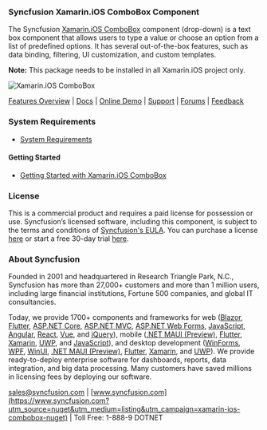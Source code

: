 ### Syncfusion Xamarin.iOS ComboBox Component
The Syncfusion [Xamarin.iOS ComboBox](https://www.syncfusion.com/xamarin-ios-ui-controls/combobox?utm_source=nuget&utm_medium=listing&utm_campaign=xamarin-ios-combobox-nuget) component (drop-down) is a text box component that allows users to type a value or choose an option from a list of predefined options. It has several out-of-the-box features, such as data binding, filtering, UI customization, and custom templates.
 
**Note:** This package needs to be installed in all Xamarin.iOS project only.

![Xamarin.iOS ComboBox](https://cdn.syncfusion.com/nuget-readme/xamarin/xamarin_ios_combobox.png)

[Features Overview](https://www.syncfusion.com/xamarin-ios-ui-controls/combobox?utm_source=nuget&utm_medium=listing&utm_campaign=xamarin-ios-combobox-nuget) | [Docs](https://help.syncfusion.com/xamarin-ios/sfcombobox/getting-started?utm_source=nuget&utm_medium=listing&utm_campaign=xamarin-ios-combobox-nuget) | [Online Demo](https://github.com/syncfusion/xamarin-demos?utm_source=nuget&utm_medium=listing&utm_campaign=xamarin-ios-combobox-nuget) | [Support](https://www.syncfusion.com/support/directtrac/incidents/newincident?utm_source=nuget&utm_medium=listing&utm_campaign=xamarin-ios-combobox-nuget) | [Forums](https://www.syncfusion.com/forums/xamarin.ios?utm_source=nuget&utm_medium=listing&utm_campaign=xamarin-ios-combobox-nuget) | [Feedback](https://www.syncfusion.com/feedback/xamarin-ios?utm_source=nuget&utm_medium=listing&utm_campaign=xamarin-ios-combobox-nuget)

### System Requirements

* [System Requirements](https://help.syncfusion.com/xamarin-ios/installation-and-upgrade/system-requirements?utm_source=nuget&utm_medium=listing&utm_campaign=xamarin-ios-combobox-nuget)

#### Getting Started

* [Getting Started with Xamarin.iOS ComboBox](https://help.syncfusion.com/xamarin-ios/sfcombobox/getting-started?utm_source=nuget&utm_medium=listing&utm_campaign=xamarin-ios-combobox-nuget)

### License

This is a commercial product and requires a paid license for possession or use. Syncfusion’s licensed software, including this component, is subject to the terms and conditions of [Syncfusion's EULA](https://www.syncfusion.com/eula/es/?utm_source=nuget&utm_medium=listing&utm_campaign=xamarin-ios-combobox-nuget). You can purchase a license [here](https://www.syncfusion.com/sales/products?utm_source=nuget&utm_medium=listing&utm_campaign=xamarin-ios-combobox-nuget) or start a free 30-day trial [here](https://www.syncfusion.com/account/manage-trials/start-trials?utm_source=nuget&utm_medium=listing&utm_campaign=xamarin-ios-combobox-nuget).

### About Syncfusion

Founded in 2001 and headquartered in Research Triangle Park, N.C., Syncfusion has more than 27,000+ customers and more than 1 million users, including large financial institutions, Fortune 500 companies, and global IT consultancies.
 
Today, we provide 1700+ components and frameworks for web ([Blazor](https://www.syncfusion.com/blazor-components?utm_source=nuget&utm_medium=listing&utm_campaign=xamarin-ios-combobox-nuget), [Flutter](https://www.syncfusion.com/flutter-widgets?utm_source=nuget&utm_medium=listing&utm_campaign=xamarin-ios-combobox-nuget), [ASP.NET Core](https://www.syncfusion.com/aspnet-core-ui-controls?utm_source=nuget&utm_medium=listing&utm_campaign=xamarin-ios-combobox-nuget), [ASP.NET MVC](https://www.syncfusion.com/aspnet-mvc-ui-controls?utm_source=nuget&utm_medium=listing&utm_campaign=xamarin-ios-combobox-nuget), [ASP.NET Web Forms](https://www.syncfusion.com/jquery/aspnet-webforms-ui-controls?utm_source=nuget&utm_medium=listing&utm_campaign=xamarin-ios-combobox-nuget), [JavaScript](https://www.syncfusion.com/javascript-ui-controls?utm_source=nuget&utm_medium=listing&utm_campaign=xamarin-ios-combobox-nuget), [Angular](https://www.syncfusion.com/angular-ui-components?utm_source=nuget&utm_medium=listing&utm_campaign=xamarin-ios-combobox-nuget), [React](https://www.syncfusion.com/react-ui-components?utm_source=nuget&utm_medium=listing&utm_campaign=xamarin-ios-combobox-nuget), [Vue](https://www.syncfusion.com/vue-ui-components?utm_source=nuget&utm_medium=listing&utm_campaign=xamarin-ios-combobox-nuget), and [jQuery](https://www.syncfusion.com/jquery-ui-widgets?utm_source=nuget&utm_medium=listing&utm_campaign=xamarin-ios-combobox-nuget)), mobile ([.NET MAUI (Preview)](https://www.syncfusion.com/maui-controls?utm_source=nuget&utm_medium=listing&utm_campaign=xamarin-ios-combobox-nuget), [Flutter](https://www.syncfusion.com/flutter-widgets?utm_source=nuget&utm_medium=listing&utm_campaign=xamarin-ios-combobox-nuget), [Xamarin](https://www.syncfusion.com/xamarin-ui-controls?utm_source=nuget&utm_medium=listing&utm_campaign=xamarin-ios-combobox-nuget), [UWP](https://www.syncfusion.com/uwp-ui-controls?utm_source=nuget&utm_medium=listing&utm_campaign=xamarin-ios-combobox-nuget), and [JavaScript](https://www.syncfusion.com/javascript-ui-controls?utm_source=nuget&utm_medium=listing&utm_campaign=xamarin-ios-combobox-nuget)), and desktop development ([WinForms](https://www.syncfusion.com/winforms-ui-controls?utm_source=nuget&utm_medium=listing&utm_campaign=xamarin-ios-combobox-nuget), [WPF](https://www.syncfusion.com/wpf-controls?utm_source=nuget&utm_medium=listing&utm_campaign=xamarin-ios-combobox-nuget), [WinUI](https://www.syncfusion.com/winui-controls?utm_source=nuget&utm_medium=listing&utm_campaign=xamarin-ios-combobox-nuget), [.NET MAUI (Preview)](https://www.syncfusion.com/maui-controls?utm_source=nuget&utm_medium=listing&utm_campaign=xamarin-ios-combobox-nuget), [Flutter](https://www.syncfusion.com/flutter-widgets?utm_source=nuget&utm_medium=listing&utm_campaign=xamarin-ios-combobox-nuget), [Xamarin](https://www.syncfusion.com/xamarin-ui-controls?utm_source=nuget&utm_medium=listing&utm_campaign=xamarin-ios-combobox-nuget), and [UWP](https://www.syncfusion.com/uwp-ui-controls?utm_source=nuget&utm_medium=listing&utm_campaign=xamarin-ios-combobox-nuget)). We provide ready-to-deploy enterprise software for dashboards, reports, data integration, and big data processing. Many customers have saved millions in licensing fees by deploying our software.

[sales@syncfusion.com](mailto:sales@syncfusion.com?Subject=Syncfusion%20Xamarin.iOS%20ComboBox-%20NuGet) | [www.syncfusion.com](https://www.syncfusion.com?utm_source=nuget&utm_medium=listing&utm_campaign=xamarin-ios-combobox-nuget) | Toll Free: 1-888-9 DOTNET


     